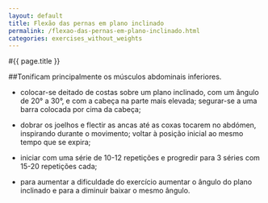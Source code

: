 ```yaml
---
layout: default
title: Flexão das pernas em plano inclinado
permalink: /flexao-das-pernas-em-plano-inclinado.html
categories: exercises_without_weights
---
```


#{{ page.title }}

##Tonificam principalmente os músculos abdominais inferiores.

* colocar-se deitado de costas sobre um plano inclinado, com um ângulo de 20° a 30°, e com a cabeça na parte mais elevada; segurar-se a uma barra colocada por cima da cabeça;

* dobrar os joelhos e flectir as ancas até as coxas tocarem no abdómen, inspirando durante o movimento; voltar à posição inicial ao mes­mo tempo que se expira;

* iniciar com uma série de 10-12 repetições e progredir para 3 sé­ries com 15-20 repetições cada;

* para aumentar a dificuldade do exercício aumentar o ângulo do plano inclinado e para a diminuir baixar o mesmo ângulo.
